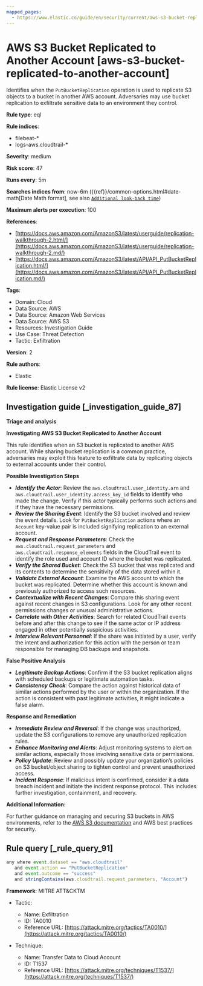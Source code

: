 ```yaml
---
mapped_pages:
  - https://www.elastic.co/guide/en/security/current/aws-s3-bucket-replicated-to-another-account.html
---
```


# AWS S3 Bucket Replicated to Another Account [aws-s3-bucket-replicated-to-another-account]

Identifies when the `PutBucketReplication` operation is used to replicate S3 objects to a bucket in another AWS account. Adversaries may use bucket replication to exfiltrate sensitive data to an environment they control.

**Rule type**: eql

**Rule indices**:

* filebeat-*
* logs-aws.cloudtrail-*

**Severity**: medium

**Risk score**: 47

**Runs every**: 5m

**Searches indices from**: now-6m ({{ref}}/common-options.html#date-math[Date Math format], see also [`Additional look-back time`](docs-content://solutions/security/detect-and-alert/create-detection-rule.md#rule-schedule))

**Maximum alerts per execution**: 100

**References**:

* [https://docs.aws.amazon.com/AmazonS3/latest/userguide/replication-walkthrough-2.html/](https://docs.aws.amazon.com/AmazonS3/latest/userguide/replication-walkthrough-2.md/)
* [https://docs.aws.amazon.com/AmazonS3/latest/API/API_PutBucketReplication.html/](https://docs.aws.amazon.com/AmazonS3/latest/API/API_PutBucketReplication.md/)

**Tags**:

* Domain: Cloud
* Data Source: AWS
* Data Source: Amazon Web Services
* Data Source: AWS S3
* Resources: Investigation Guide
* Use Case: Threat Detection
* Tactic: Exfiltration

**Version**: 2

**Rule authors**:

* Elastic

**Rule license**: Elastic License v2

## Investigation guide [_investigation_guide_87]

**Triage and analysis**

**Investigating AWS S3 Bucket Replicated to Another Account**

This rule identifies when an S3 bucket is replicated to another AWS account. While sharing bucket replication is a common practice, adversaries may exploit this feature to exfiltrate data by replicating objects to external accounts under their control.

**Possible Investigation Steps**

* ***Identify the Actor***: Review the `aws.cloudtrail.user_identity.arn` and `aws.cloudtrail.user_identity.access_key_id` fields to identify who made the change. Verify if this actor typically performs such actions and if they have the necessary permissions.
* ***Review the Sharing Event***: Identify the S3 bucket involved and review the event details. Look for `PutBucketReplication` actions where an `Account` key-value pair is included signifying replication to an external account.
* ***Request and Response Parameters***: Check the `aws.cloudtrail.request_parameters` and `aws.cloudtrail.response_elements` fields in the CloudTrail event to identify the role used and account ID where the bucket was replicated.
* ***Verify the Shared Bucket***: Check the S3 bucket that was replicated and its contents to determine the sensitivity of the data stored within it.
* ***Validate External Account***: Examine the AWS account to which the bucket was replicated. Determine whether this account is known and previously authorized to access such resources.
* ***Contextualize with Recent Changes***: Compare this sharing event against recent changes in S3 configurations. Look for any other recent permissions changes or unusual administrative actions.
* ***Correlate with Other Activities***: Search for related CloudTrail events before and after this change to see if the same actor or IP address engaged in other potentially suspicious activities.
* ***Interview Relevant Personnel***: If the share was initiated by a user, verify the intent and authorization for this action with the person or team responsible for managing DB backups and snapshots.

**False Positive Analysis**

* ***Legitimate Backup Actions***: Confirm if the S3 bucket replication aligns with scheduled backups or legitimate automation tasks.
* ***Consistency Check***: Compare the action against historical data of similar actions performed by the user or within the organization. If the action is consistent with past legitimate activities, it might indicate a false alarm.

**Response and Remediation**

* ***Immediate Review and Reversal***: If the change was unauthorized, update the S3 configurations to remove any unauthorized replication rules.
* ***Enhance Monitoring and Alerts***: Adjust monitoring systems to alert on similar actions, especially those involving sensitive data or permissions.
* ***Policy Update***: Review and possibly update your organization’s policies on S3 bucket/object sharing to tighten control and prevent unauthorized access.
* ***Incident Response***: If malicious intent is confirmed, consider it a data breach incident and initiate the incident response protocol. This includes further investigation, containment, and recovery.

**Additional Information:**

For further guidance on managing and securing S3 buckets in AWS environments, refer to the [AWS S3 documentation](https://docs.aws.amazon.com/AmazonS3/latest/userguide/security.md/) and AWS best practices for security.


## Rule query [_rule_query_91]

```js
any where event.dataset == "aws.cloudtrail"
   and event.action == "PutBucketReplication"
   and event.outcome == "success"
   and stringContains(aws.cloudtrail.request_parameters, "Account")
```

**Framework**: MITRE ATT&CKTM

* Tactic:

    * Name: Exfiltration
    * ID: TA0010
    * Reference URL: [https://attack.mitre.org/tactics/TA0010/](https://attack.mitre.org/tactics/TA0010/)

* Technique:

    * Name: Transfer Data to Cloud Account
    * ID: T1537
    * Reference URL: [https://attack.mitre.org/techniques/T1537/](https://attack.mitre.org/techniques/T1537/)



